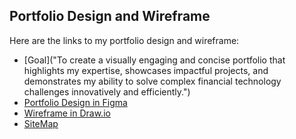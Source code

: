 ## Portfolio Design and Wireframe

Here are the links to my portfolio design and wireframe:

- [Goal]("To create a visually engaging and concise portfolio that highlights my expertise, showcases impactful projects, and demonstrates my ability to solve complex financial technology challenges innovatively and efficiently.")
- [Portfolio Design in Figma](https://www.figma.com/design/l6xZIxSqCBLUnMXhiGiMVe/portfolio-design?node-id=0-1&t=hnEqWSw8tEF6vaWw-1)
- [Wireframe in Draw.io](https://drive.google.com/drive/folders/1_lRPm0PQXVfiuGsiBZ-1Ff87QFa3_zXy?usp=drive_link)
- [SiteMap](https://www.gloomaps.com/gtRwzo9rV2)
